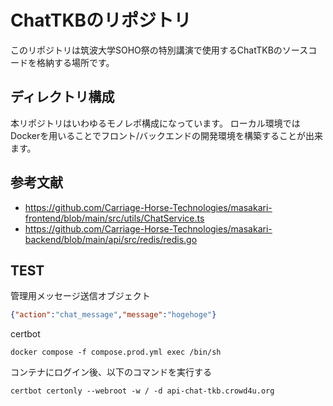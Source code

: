 # ChatTKBのリポジトリ

このリポジトリは筑波大学SOHO祭の特別講演で使用するChatTKBのソースコードを格納する場所です。

## ディレクトリ構成

本リポジトリはいわゆるモノレポ構成になっています。
ローカル環境ではDockerを用いることでフロント/バックエンドの開発環境を構築することが出来ます。


## 参考文献

- https://github.com/Carriage-Horse-Technologies/masakari-frontend/blob/main/src/utils/ChatService.ts
- https://github.com/Carriage-Horse-Technologies/masakari-backend/blob/main/api/src/redis/redis.go

## TEST


管理用メッセージ送信オブジェクト

```json
{"action":"chat_message","message":"hogehoge"}

```

certbot

```shell
docker compose -f compose.prod.yml exec /bin/sh
```
コンテナにログイン後、以下のコマンドを実行する
```shell 
certbot certonly --webroot -w / -d api-chat-tkb.crowd4u.org
```